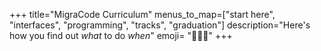 +++
title="MigraCode Curriculum"
menus_to_map=["start here", "interfaces", "programming", "tracks", "graduation"]
description="Here's how you find out _what_ to do _when_"
emoji= "🧑🏾‍🎓"
+++
